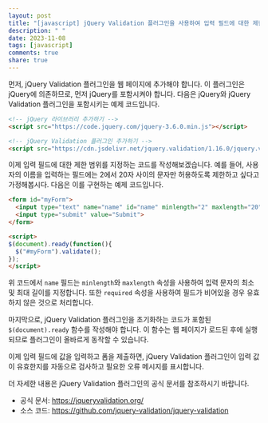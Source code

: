 ```yaml
---
layout: post
title: "[javascript] jQuery Validation 플러그인을 사용하여 입력 필드에 대한 제한 범위 지정하기"
description: " "
date: 2023-11-08
tags: [javascript]
comments: true
share: true
---
```


먼저, jQuery Validation 플러그인을 웹 페이지에 추가해야 합니다. 이 플러그인은 jQuery에 의존하므로, 먼저 jQuery를 포함시켜야 합니다. 다음은 jQuery와 jQuery Validation 플러그인을 포함시키는 예제 코드입니다.

```html
<!-- jQuery 라이브러리 추가하기 -->
<script src="https://code.jquery.com/jquery-3.6.0.min.js"></script>

<!-- jQuery Validation 플러그인 추가하기 -->
<script src="https://cdn.jsdelivr.net/jquery.validation/1.16.0/jquery.validate.min.js"></script>
```

이제 입력 필드에 대한 제한 범위를 지정하는 코드를 작성해보겠습니다. 예를 들어, 사용자의 이름을 입력하는 필드에는 2에서 20자 사이의 문자만 허용하도록 제한하고 싶다고 가정해봅시다. 다음은 이를 구현하는 예제 코드입니다.

```html
<form id="myForm">
  <input type="text" name="name" id="name" minlength="2" maxlength="20" required>
  <input type="submit" value="Submit">
</form>

<script>
$(document).ready(function(){
  $("#myForm").validate();
});
</script>
```

위 코드에서 `name` 필드는 `minlength`와 `maxlength` 속성을 사용하여 입력 문자의 최소 및 최대 길이를 지정합니다. 또한 `required` 속성을 사용하여 필드가 비어있을 경우 유효하지 않은 것으로 처리합니다.

마지막으로, jQuery Validation 플러그인을 초기화하는 코드가 포함된 `$(document).ready` 함수를 작성해야 합니다. 이 함수는 웹 페이지가 로드된 후에 실행되므로 플러그인이 올바르게 동작할 수 있습니다.

이제 입력 필드에 값을 입력하고 폼을 제출하면, jQuery Validation 플러그인이 입력 값이 유효한지를 자동으로 검사하고 필요한 오류 메시지를 표시합니다.

더 자세한 내용은 jQuery Validation 플러그인의 공식 문서를 참조하시기 바랍니다.

- 공식 문서: https://jqueryvalidation.org/
- 소스 코드: https://github.com/jquery-validation/jquery-validation
